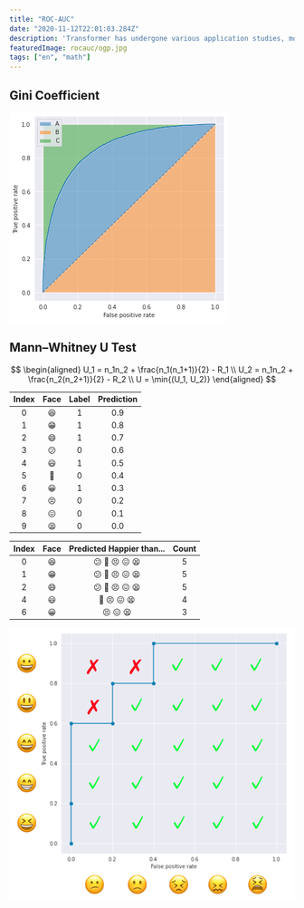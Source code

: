 ```yaml
---
title: "ROC-AUC"
date: "2020-11-12T22:01:03.284Z"
description: 'Transformer has undergone various application studies, model enhancements, etc. This post aims to provide an overview of these studies.'
featuredImage: rocauc/ogp.jpg
tags: ["en", "math"]
---
```


## Gini Coefficient
![](2020-11-12-09-52-34.png)


## Mann–Whitney U Test 

$$
\begin{aligned}
U_1 = n_1n_2 + \frac{n_1(n_1+1)}{2} - R_1 \\
U_2 = n_1n_2 + \frac{n_2(n_2+1)}{2} - R_2 \\
U = \min{(U_1, U_2)}
\end{aligned}
$$

| Index | Face  | Label | Prediction |
| :---: | :---: | :---: | :--------: |
|   0   |   😆   |   1   |    0.9     |
|   1   |   😁   |   1   |    0.8     |
|   2   |   😄   |   1   |    0.7     |
|   3   |   😕   |   0   |    0.6     |
|   4   |   😃   |   1   |    0.5     |
|   5   |   🙁   |   0   |    0.4     |
|   6   |   😀   |   1   |    0.3     |
|   7   |   😣   |   0   |    0.2     |
|   8   |   😖   |   0   |    0.1     |
|   9   |   😫   |   0   |    0.0     |


| Index | Face  | Predicted Happier than... | Count |
| :---: | :---: | :-----------------------: | :---: |
|   0   |   😆   |         😕 🙁 😣 😖 😫         |   5   |
|   1   |   😁   |         😕 🙁 😣 😖 😫         |   5   |
|   2   |   😄   |         😕 🙁 😣 😖 😫         |   5   |
|   4   |   😃   |          🙁 😣 😖 😫          |   4   |
|   6   |   😀   |           😣 😖 😫           |   3   |

![](2020-11-12-10-04-19.png)